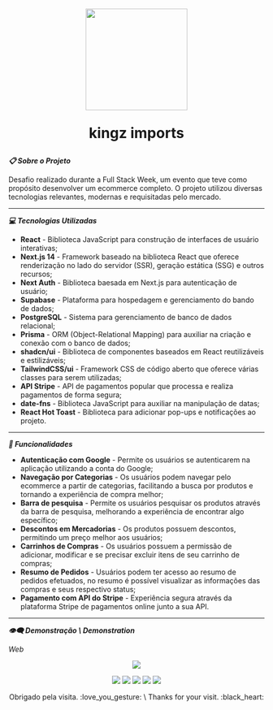 <h1 align="center">
  <img width="200px" src="https://uploaddeimagens.com.br/images/004/054/563/original/julianandrade.png?1665240664"/>
  <br>
  <p>kingz imports</p>
</h1>

***:clipboard: Sobre o Projeto***

Desafio realizado durante a Full Stack Week, um evento que teve como propósito desenvolver um ecommerce completo. O projeto utilizou diversas tecnologias relevantes, modernas e requisitadas pelo mercado.

---

***:computer: Tecnologias Utilizadas***

  - <b>React</b> - Biblioteca JavaScript para construção de interfaces de usuário interativas;
  - <b>Next.js 14</b> - Framework baseado na biblioteca React que oferece renderização no lado do servidor (SSR), geração estática (SSG) e outros recursos;
  - <b>Next Auth</b> - Biblioteca baesada em Next.js para autenticação de usuário;
  - <b>Supabase</b> - Plataforma para hospedagem e gerenciamento do bando de dados;
  - <b>PostgreSQL</b> - Sistema para gerenciamento de banco de dados relacional;
  - <b>Prisma</b> - ORM (Object-Relational Mapping) para auxiliar na criação e conexão com o banco de dados;
  - <b>shadcn/ui</b> - Biblioteca de componentes baseados em React reutilizáveis e estilizáveis;
  - <b>TailwindCSS/ui</b> - Framework CSS de código aberto que oferece várias classes para serem utilizadas;
  - <b>API Stripe</b> - API de pagamentos popular que processa e realiza pagamentos de forma segura;
  - <b>date-fns</b> - Biblioteca JavaScript para auxiliar na manipulação de datas;
  - <b>React Hot Toast</b> - Biblioteca para adicionar pop-ups e notificações ao projeto.

---

***🚀 Funcionalidades***

  - <b>Autenticação com Google</b> - Permite os usuários se autenticarem na aplicação utilizando a conta do Google;
  - <b>Navegação por Categorias</b> - Os usuários podem navegar pelo ecommerce a partir de categorias, facilitando a busca por produtos e tornando a experiência de compra melhor;
  - <b>Barra de pesquisa</b> - Permite os usuários pesquisar os produtos através da barra de pesquisa, melhorando a experiência de encontrar algo específico;
  - <b>Descontos em Mercadorias</b> - Os produtos possuem descontos, permitindo um preço melhor aos usuários;
  - <b>Carrinhos de Compras</b> - Os usuários possuem a permissão de adicionar, modificar e se precisar excluir itens de seu carrinho de compras;
  - <b>Resumo de Pedidos</b> - Usuários podem ter acesso ao resumo de pedidos efetuados, no resumo é possível visualizar as informações das compras e seus respectivo status;
  - <b>Pagamento com API do Stripe</b> - Experiência segura através da plataforma Stripe de pagamentos online junto a sua API.
---

***:eye_speech_bubble: Demonstração \ Demonstration***

*Web*

<p align="center">
  <a href="https://kingz-imports.vercel.app/" rel="nofollow">
    <img src="https://img.shields.io/badge/Deploy-D14836?style=for-the-badge&logo=vercel&logoColor=white" style="max-width: 100%;" align="center">
  </a>
</p>

<p align="center">
  <img src="https://i.ibb.co/qrYTqMk/kingz-imports-01.png">
  <img src="https://i.ibb.co/w0bKWZL/kingz-imports-02.png">
  <img src="https://i.ibb.co/6m0RrFx/kingz-imports-03.png">
  <img src="https://i.ibb.co/WxW3WkD/kingz-imports-04.png">
  <img src="https://i.ibb.co/RQb8Xbt/kingz-imports-05.png">
</p>

<p align="center">Obrigado pela visita. :love_you_gesture: \ Thanks for your visit. :black_heart:</p>
